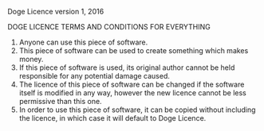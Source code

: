 Doge Licence
version 1, 2016

DOGE LICENCE TERMS AND CONDITIONS FOR EVERYTHING

1. Anyone can use this piece of software.
2. This piece of software can be used to create something which makes money.
3. If this piece of software is used, its original author cannot be held responsible for any potential damage caused.
4. The licence of this piece of software can be changed if the software itself is modified in any way, however the new licence cannot be less permissive than this one.
5. In order to use this piece of software, it can be copied without including the licence, in which case it will default to Doge Licence.
